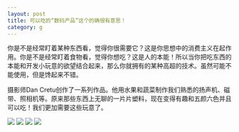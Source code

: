 ```yaml
---
layout: post
title: 可以吃的“数码产品”这个的确很有意思！
category: g
---
```

   你是不是经常盯着某种东西看，觉得你很需要它？这是你思想中的消费主义在起作用。你是不是经常盯着食物看，觉得你想吃？这是人的本能！所以当你把吃东西的本能和开发小玩意的欲望结合起来，那么你就拥有的某种高超的技术。虽然可能不能使用，但是馋起来不错。

   摄影师Dan Cretu创作了一系列作品。他用水果和蔬菜制作我们熟悉的扬声机、磁带、照相机等。原来那些东西上无聊的一片片塑料，现在变得有趣和五颜六色并且可以吃！我们更加需要这些玩意了。

<img class="cover" src="http://oriyao.oss-cn-hangzhou.aliyuncs.com/website/201312/223754q0cmd8q2t11c41ff.jpg.thumb.jpg">

<img class="cover" src="http://oriyao.oss-cn-hangzhou.aliyuncs.com/website/201312/223754r1997v0k7hupckal.jpg.thumb.jpg">

<img class="cover" src="http://oriyao.oss-cn-hangzhou.aliyuncs.com/website/201312/223755nxg3xlaxa23ldmzq.jpg.thumb.jpg">

<img class="cover" src="http://oriyao.oss-cn-hangzhou.aliyuncs.com/website/201312/223755tnjn0xz8w2x949tx.jpg.thumb.jpg">
